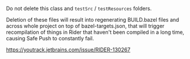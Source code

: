 Do not delete this class and `testSrc` / `testResources` folders.

Deletion of these files will result into regenerating BUILD.bazel files
and across whole project on top of bazel-targets.json, that will trigger recompilation of things
in Rider that haven't been compiled in a long time, causing Safe Push to constantly fail.

https://youtrack.jetbrains.com/issue/RIDER-130267
